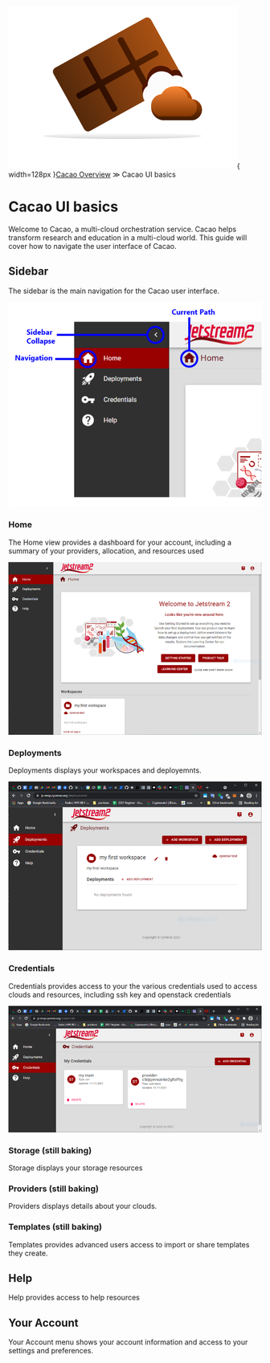 ![cacao logo](images/cacao-logo.png){ width=128px }[Cacao Overview](overview.md) &gg; Cacao UI basics

# Cacao UI basics

Welcome to Cacao, a multi-cloud orchestration service. Cacao helps transform research and education in a multi-cloud world. This guide will cover how to navigate the user interface of Cacao.

## Sidebar

The sidebar is the main navigation for the Cacao user interface.

![navigation](images/navigation.png)

### Home

The Home view provides a dashboard for your account, including a summary of your providers, allocation, and resources used

![home](images/home.png)

### Deployments

Deployments displays your workspaces and deployemnts.

![deployments](images/deployments.png)

### Credentials

Credentials provides access to your the various credentials used to access clouds and resources, including ssh key and openstack credentials

![credentials](images/credentials.png)

### Storage (still baking)

Storage displays your storage resources

### Providers (still baking)

Providers displays details about your clouds.

### Templates (still baking)

Templates provides advanced users access to import or share templates they create.

## Help

Help provides access to help resources

## Your Account

Your Account menu shows your account information and access to your settings and preferences.


